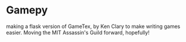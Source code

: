 # Gamepy

making a flask version of GameTex, by Ken Clary to make writing games easier. Moving the MIT Assassin's Guild forward, hopefully! 
